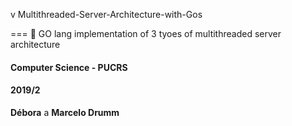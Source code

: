 v  Multithreaded-Server-Architecture-with-Gos

===
:beginner: GO lang implementation of 3 tyoes of multithreaded server architecture

#### Computer Science - PUCRS
#### 2019/2

**Débora**  a
**Marcelo Drumm**  
